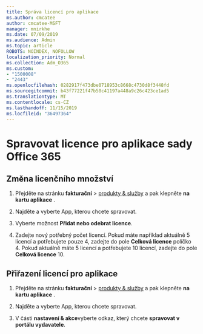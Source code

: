 ```yaml
---
title: Správa licencí pro aplikace
ms.author: cmcatee
author: cmcatee-MSFT
manager: mnirkhe
ms.date: 07/09/2019
ms.audience: Admin
ms.topic: article
ROBOTS: NOINDEX, NOFOLLOW
localization_priority: Normal
ms.collection: Adm_O365
ms.custom:
- "1500008"
- "2443"
ms.openlocfilehash: 0282917f473dbe0718953c8668c4730d8f3448fd
ms.sourcegitcommit: b43f77221f47b50c41197a448a9c26c423ce1ad5
ms.translationtype: MT
ms.contentlocale: cs-CZ
ms.lasthandoff: 11/15/2019
ms.locfileid: "36497364"
---
```

# <a name="manage-office-365-app-licenses"></a>Spravovat licence pro aplikace sady Office 365

## <a name="to-change-license-quantity"></a>Změna licenčního množství

1. Přejděte na stránku **fakturační** > [produkty & služby](https://go.microsoft.com/fwlink/p/?linkid=842054) a pak klepněte **na kartu aplikace** .

2. Najděte a vyberte App, kterou chcete spravovat.  

3. Vyberte možnost **Přidat nebo odebrat licence**.

4. Zadejte nový potřebný počet licencí. Pokud máte například aktuálně 5 licencí a potřebujete pouze 4, zadejte do pole **Celková licence** políčko 4. Pokud aktuálně máte 5 licencí a potřebujete 10 licencí, zadejte do pole **Celková licence** 10.

## <a name="to-assign-app-licenses"></a>Přiřazení licencí pro aplikace

1. Přejděte na stránku **fakturační** > [produkty & služby](https://go.microsoft.com/fwlink/p/?linkid=842054) a pak klepněte **na kartu aplikace** .

2. Najděte a vyberte App, kterou chcete spravovat.  

3. V části **nastavení & akce**vyberte odkaz, který chcete **spravovat v portálu vydavatele**.